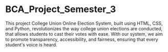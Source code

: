 # BCA_Project_Semester_3
This project College Union Online Election System, built using HTML, CSS, and Python, revolutionizes the way college union elections are conducted, that allows students to cast their votes with ease. With our system, we aim to promote transparency, accessibility, and fairness, ensuring that every student's voice is heard.
